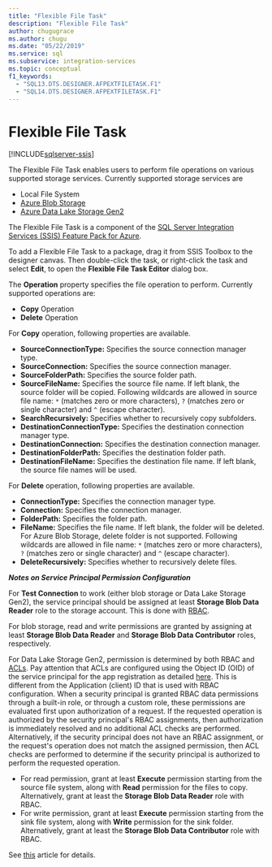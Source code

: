 ```yaml
---
title: "Flexible File Task"
description: "Flexible File Task"
author: chugugrace
ms.author: chugu
ms.date: "05/22/2019"
ms.service: sql
ms.subservice: integration-services
ms.topic: conceptual
f1_keywords:
  - "SQL13.DTS.DESIGNER.AFPEXTFILETASK.F1"
  - "SQL14.DTS.DESIGNER.AFPEXTFILETASK.F1"
---
```

# Flexible File Task

[!INCLUDE[sqlserver-ssis](../../includes/applies-to-version/sqlserver-ssis.md)]

The Flexible File Task enables users to perform file operations on various supported storage services.
Currently supported storage services are

- Local File System
- [Azure Blob Storage](https://azure.microsoft.com/services/storage/blobs/)
- [Azure Data Lake Storage Gen2](/azure/storage/blobs/data-lake-storage-introduction)

The Flexible File Task is a component of the [SQL Server Integration Services (SSIS) Feature Pack for Azure](../../integration-services/azure-feature-pack-for-integration-services-ssis.md).

To add a Flexible File Task to a package, drag it from SSIS Toolbox to the designer canvas. Then double-click the task, or right-click the task and select **Edit**, to open the **Flexible File Task Editor** dialog box.

The **Operation** property specifies the file operation to perform.
Currently supported operations are:
- **Copy** Operation
- **Delete** Operation

For **Copy** operation, following properties are available.

- **SourceConnectionType:** Specifies the source connection manager type.
- **SourceConnection:** Specifies the source connection manager.
- **SourceFolderPath:** Specifies the source folder path.
- **SourceFileName:** Specifies the source file name. If left blank, the source folder will be copied. Following wildcards are allowed in source file name: `*` (matches zero or more characters), `?` (matches zero or single character) and `^` (escape character).
- **SearchRecursively:** Specifies whether to recursively copy subfolders.
- **DestinationConnectionType:** Specifies the destination connection manager type.
- **DestinationConnection:** Specifies the destination connection manager.
- **DestinationFolderPath:** Specifies the destination folder path.
- **DestinationFileName:** Specifies the destination file name. If left blank, the source file names will be used.

For **Delete** operation, following properties are available.
- **ConnectionType:** Specifies the connection manager type.
- **Connection:** Specifies the connection manager.
- **FolderPath:** Specifies the folder path.
- **FileName:** Specifies the file name. If left blank, the folder will be deleted. For Azure Blob Storage, delete folder is not supported. Following wildcards are allowed in file name: `*` (matches zero or more characters), `?` (matches zero or single character) and `^` (escape character).
- **DeleteRecursively:** Specifies whether to recursively delete files.

***Notes on Service Principal Permission Configuration***

For **Test Connection** to work (either blob storage or Data Lake Storage Gen2), the service principal should be assigned at least **Storage Blob Data Reader** role to the storage account.
This is done with [RBAC](/azure/storage/common/storage-auth-aad-rbac-portal#assign-rbac-roles-using-the-azure-portal).

For blob storage, read and write permissions are granted by assigning at least **Storage Blob Data Reader** and **Storage Blob Data Contributor** roles, respectively.

For Data Lake Storage Gen2, permission is determined by both RBAC and [ACLs](/azure/storage/blobs/data-lake-storage-how-to-set-permissions-storage-explorer).
Pay attention that ACLs are configured using the Object ID (OID) of the service principal for the app registration as detailed [here](/azure/storage/blobs/data-lake-storage-access-control#how-do-i-set-acls-correctly-for-a-service-principal).
This is different from the Application (client) ID that is used with RBAC configuration.
When a security principal is granted RBAC data permissions through a built-in role, or through a custom role, these permissions are evaluated first upon authorization of a request.
If the requested operation is authorized by the security principal's RBAC assignments, then authorization is immediately resolved and no additional ACL checks are performed.
Alternatively, if the security principal does not have an RBAC assignment, or the request's operation does not match the assigned permission, then ACL checks are performed to determine if the security principal is authorized to perform the requested operation.

- For read permission, grant at least **Execute** permission starting from the source file system, along with **Read** permission for the files to copy. Alternatively, grant at least the **Storage Blob Data Reader** role with RBAC.
- For write permission, grant at least **Execute** permission starting from the sink file system, along with **Write** permission for the sink folder. Alternatively, grant at least the **Storage Blob Data Contributor** role with RBAC.

See [this](/azure/storage/blobs/data-lake-storage-access-control) article for details.
